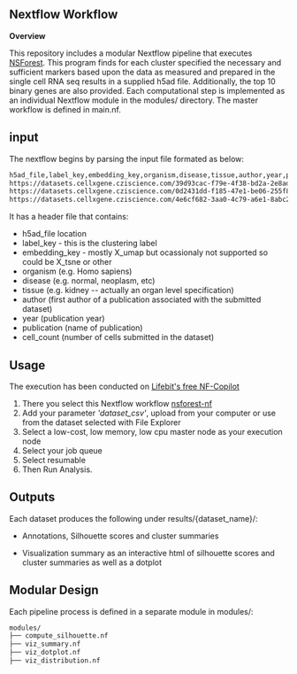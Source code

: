
## Nextflow Workflow

**Overview**

This repository includes a modular Nextflow pipeline that executes [NSForest](https://github.com/JCVenterInstitute/NSForest).  This program finds for each cluster specified the necessary and sufficient markers based upon the data as measured and prepared in the single cell RNA seq results in a supplied h5ad file.  Additionally, the top 10 binary genes are also provided.  Each computational step is implemented as an individual Nextflow module in the modules/ directory. The master workflow is defined in main.nf.


## input

The nextflow begins by parsing the input file formated as below:

```bash
h5ad_file,label_key,embedding_key,organism,disease,tissue,author,year,pub,cell_count
https://datasets.cellxgene.cziscience.com/39d93cac-f79e-4f38-bd2a-2e8ad701ba14.h5ad,cell_type,X_umap,Homo_sapiens,normal,kidney,Reck,2025,Nat Comm,46957
https://datasets.cellxgene.cziscience.com/0d2431dd-f185-47e1-be06-255f84304559.h5ad,cell_type,X_umap,Homo_sapiens,normal,kidney,Acera-Mateos,2025,bioRxiv,97125
https://datasets.cellxgene.cziscience.com/4e6cf682-3aa0-4c79-a6e1-8abc21a85146.h5ad,cell_type,X_umap,Homo_sapiens,normal,kidney,Xu,2023,Cell,194504
```

It has a header file that contains:

* h5ad_file location
* label_key - this is the clustering label
* embedding_key - mostly X_umap but ocassionaly not supported so could be X_tsne or other
* organism (e.g. Homo sapiens)
* disease (e.g. normal, neoplasm, etc)
* tissue (e.g. kidney -- actually an organ level specification)
* author (first author of a publication associated with the submitted dataset)
* year (publication year)
* publication (name of publication)
* cell_count (number of cells submitted in the dataset)

## Usage

The execution has been conducted on [Lifebit's free NF-Copilot](cloudos.lifebit.ai)

1. There you select this Nextflow workflow [nsforest-nf](https://github.com/nih-nlm/nsforest-nf)
2. Add your parameter *'dataset_csv'*, upload from your computer or use from the dataset selected with File Explorer
3. Select a low-cost, low memory, low cpu master node as your execution node
4. Select your job queue
5. Select resumable
6. Then Run Analysis.

## Outputs

Each dataset produces the following under results/{dataset_name}/:

* Annotations, Silhouette scores and cluster summaries

* Visualization summary as an interactive html of silhouette scores and cluster summaries as well as a dotplot


## Modular Design

Each pipeline process is defined in a separate module in modules/:

```bash
modules/
├── compute_silhouette.nf
├── viz_summary.nf
├── viz_dotplot.nf
├── viz_distribution.nf
```


